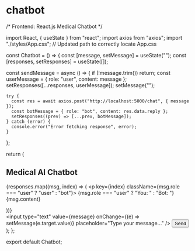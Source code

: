 # chatbot
/* Frontend: React.js Medical Chatbot */

import React, { useState } from "react";
import axios from "axios";
import "./styles/App.css"; // Updated path to correctly locate App.css

const Chatbot = () => {
  const [message, setMessage] = useState("");
  const [responses, setResponses] = useState([]);

  const sendMessage = async () => {
    if (!message.trim()) return;
    const userMessage = { role: "user", content: message };
    setResponses([...responses, userMessage]);
    setMessage("");

    try {
      const res = await axios.post("http://localhost:5000/chat", { message });
      const botMessage = { role: "bot", content: res.data.reply };
      setResponses((prev) => [...prev, botMessage]);
    } catch (error) {
      console.error("Error fetching response", error);
    }
  };

  return (
    <div className="chat-container">
      <h2>Medical AI Chatbot</h2>
      <div className="chat-box">
        {responses.map((msg, index) => (
          <p key={index} className={msg.role === "user" ? "user" : "bot"}>
            {msg.role === "user" ? "You: " : "Bot: "}{msg.content}
          </p>
        ))}
      </div>
      <input
        type="text"
        value={message}
        onChange={(e) => setMessage(e.target.value)}
        placeholder="Type your message..."
      />
      <button onClick={sendMessage}>Send</button>
    </div>
  );
};

export default Chatbot;

